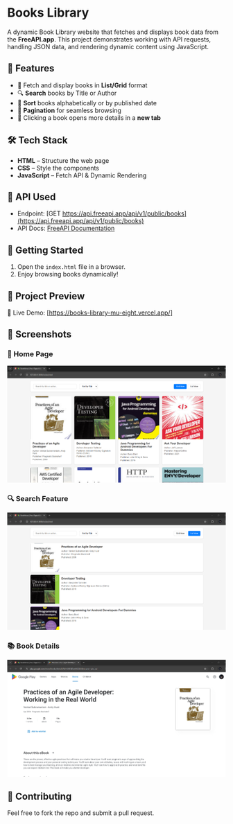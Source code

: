 # Books Library

A dynamic Book Library website that fetches and displays book data from the **FreeAPI.app**. This project demonstrates working with API requests, handling JSON data, and rendering dynamic content using JavaScript.

## 🌟 Features
- 📖 Fetch and display books in **List/Grid** format
- 🔍 **Search** books by Title or Author
- 🔄 **Sort** books alphabetically or by published date
- 📜 **Pagination** for seamless browsing
- 🔗 Clicking a book opens more details in a **new tab**

## 🛠 Tech Stack
- **HTML** – Structure the web page
- **CSS** – Style the components
- **JavaScript** – Fetch API & Dynamic Rendering

## 📡 API Used
- Endpoint: [GET https://api.freeapi.app/api/v1/public/books](https://api.freeapi.app/api/v1/public/books)
- API Docs: [FreeAPI Documentation](https://freeapi.hashnode.space/api-guide/apireference/getBooks)

## 🚀 Getting Started
1. Open the `index.html` file in a browser.
2. Enjoy browsing books dynamically!

## 🎯 Project Preview
🚀 Live Demo: [https://books-library-mu-eight.vercel.app/]

## 📌 Screenshots

### 📖 Home Page
![Home Page](1.png)

### 🔍 Search Feature
![Search Feature](2.png)

### 📚 Book Details
![Book Details](3.png)


## 🤝 Contributing
Feel free to fork the repo and submit a pull request.


